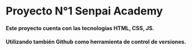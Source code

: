 # Proyecto N°1 Senpai Academy

#### Este proyecto cuenta con las tecnologías HTML, CSS, JS.

#### Utilizando también Github como herramienta de control de versiones.
